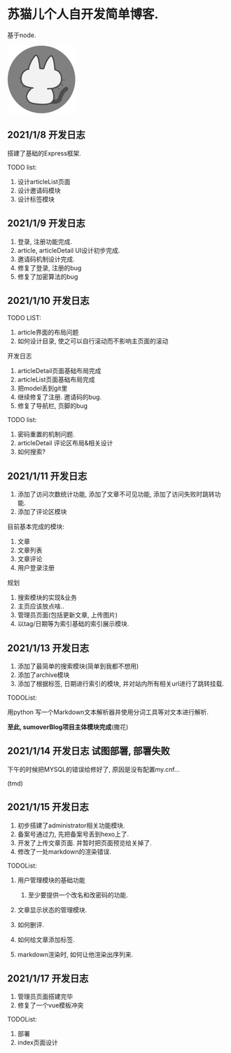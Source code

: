 # 苏猫儿个人自开发简单博客.

基于node.

![好耶!](public/猫猫博客ico.png)

## 2021/1/8 开发日志

搭建了基础的Express框架.

TODO list:

1. 设计articleList页面
2. 设计邀请码模块
3. 设计标签模块

## 2021/1/9 开发日志

1. 登录, 注册功能完成.
2. article, articleDetail UI设计初步完成.
3. 邀请码机制设计完成.
4. 修复了登录, 注册的bug
5. 修复了加密算法的bug

## 2021/1/10 开发日志

TODO LIST:

1. article界面的布局问题
2. 如何设计目录, 使之可以自行滚动而不影响主页面的滚动

开发日志

1. articleDetail页面基础布局完成
2. articleList页面基础布局完成
3. 把model丢到git里
4. 继续修复了注册. 邀请码的bug.
5. 修复了导航栏, 页脚的bug

TODO list:

1. 密码重置的机制问题.
2. articleDetail 评论区布局&相关设计
3. 如何搜索?

## 2021/1/11 开发日志

1. 添加了访问次数统计功能, 添加了文章不可见功能, 添加了访问失败时跳转功能.
2. 添加了评论区模块

目前基本完成的模块:

1. 文章
2. 文章列表
3. 文章评论
4. 用户登录注册

规划

1. 搜索模块的实现&业务
2. 主页应该放点啥..
3. 管理员页面(包括更新文章, 上传图片)
4. 以tag/日期等为索引基础的索引展示模块.

## 2021/1/13 开发日志

1. 添加了最简单的搜索模块(简单到我都不想用)
2. 添加了archive模块
3. 添加了根据标签, 日期进行索引的模块, 并对站内所有相关url进行了跳转挂载.

TODOList:

用python 写一个Markdown文本解析器并使用分词工具等对文本进行解析.

**至此, sumoverBlog项目主体模块完成**(撒花)

## 2021/1/14 开发日志 试图部署, 部署失败

下午的时候把MYSQL的错误给修好了, 原因是没有配置my.cnf...

(tmd)

## 2021/1/15 开发日志

1. 初步搭建了administrator相关功能模块.
2. 备案号通过力, 先把备案号丢到hexo上了.
3. 开发了上传文章页面. 并暂时把页面预览给关掉了.
4. 修改了一处markdown的渲染错误.

TODOList:

1. 用户管理模块的基础功能

    1. 至少要提供一个改名和改密码的功能.

2. 文章显示状态的管理模块.

3. 如何删评.

4. 如何给文章添加标签.

5. markdown渲染时, 如何让他渲染出序列来.

## 2021/1/17 开发日志

1. 管理员页面搭建完毕
2. 修复了一个vue模板冲突

TODOList:

1. 部署
2. index页面设计